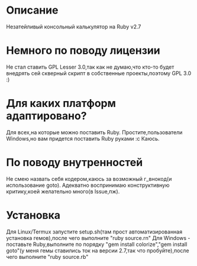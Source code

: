 # Описание
Незатейливый консольный калькулятор на Ruby v2.7

# Немного по поводу лицензии
Не стал ставить GPL Lesser 3.0,так как не думаю,что кто-то будет внедрять сей скверный скрипт в собственные проекты,поэтому GPL 3.0 :)

# Для каких платформ адаптировано?
Для всех,на которые можно поставить Ruby.
Простите,пользователи Windows,но вам придется поставить Ruby руками :c
Каюсь.

# По поводу внутренностей
Не смею назвать себя кодером,каюсь за возможный г_внокод(и использование goto).
Адекватно воспринимаю конструктивную критику,коей желательно много(в Issue,пж).

# Установка
Для Linux/Termux запустите setup.sh(там прост автоматизированная установка гемов),после чего выполните "ruby source.rn"
Для Windows - поставьте Ruby,выполните по порядку "gem install colorize","gem install goto"(у меня гемы ставились ток на версии 2.7,так что пробуйте),после чего выполните "ruby source.rb"
